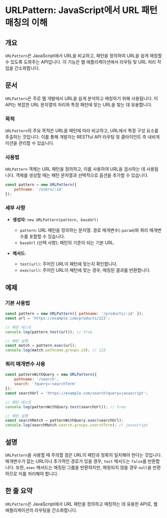 <!--
Meta Description: # URLPattern: JavaScript에서 URL 패턴 매칭의 이해 ## 개요 `URLPattern`은 JavaScript에서 URL을 비교하고, 패턴을 정의하여 URL을 쉽게 매칭할 수 있도록 도와주는 API입니다. 이 기능은 웹 애플리케이션에서 라우팅 및 UR...
Meta Keywords: url, urlpattern, const, url을, pattern
-->

# URLPattern: JavaScript에서 URL 패턴 매칭의 이해

## 개요
`URLPattern`은 JavaScript에서 URL을 비교하고, 패턴을 정의하여 URL을 쉽게 매칭할 수 있도록 도와주는 API입니다. 이 기능은 웹 애플리케이션에서 라우팅 및 URL 처리 작업을 간소화합니다.

## 문서
`URLPattern`은 주로 웹 개발에서 URL을 쉽게 분석하고 매칭하기 위해 사용됩니다. 이 API는 복잡한 URL 문자열의 처리와 특정 패턴에 맞는 URL을 찾는 데 유용합니다.

### 목적
`URLPattern`의 주요 목적은 URL을 패턴에 따라 비교하고, URL에서 특정 구성 요소를 추출하는 것입니다. 이를 통해 개발자는 RESTful API 라우팅 및 클라이언트 측 내비게이션을 관리할 수 있습니다.

### 사용법
`URLPattern` 객체는 URL 패턴을 정의하고, 이를 사용하여 URL을 검사하는 데 사용됩니다. 객체를 생성할 때는 패턴 문자열과 선택적으로 옵션을 추가할 수 있습니다.

```javascript
const pattern = new URLPattern({ 
    pathname: '/users/:id' 
});
```

### 세부 사항
- **생성자**: `new URLPattern(pattern, baseUrl)`
  - `pattern`: URL 패턴을 정의하는 문자열. 경로 매개변수(`:param`)와 쿼리 매개변수를 포함할 수 있습니다.
  - `baseUrl` (선택 사항): 패턴의 기준이 되는 기본 URL.
  
- **메서드**:
  - `test(url)`: 주어진 URL이 패턴에 맞는지 확인합니다.
  - `exec(url)`: 주어진 URL이 패턴에 맞는 경우, 매칭된 결과를 반환합니다.

## 예제
### 기본 사용법
```javascript
const pattern = new URLPattern({ pathname: '/products/:id' });
const url = 'https://example.com/products/123';

// 패턴 테스트
console.log(pattern.test(url)); // true

// 패턴 실행
const match = pattern.exec(url);
console.log(match.pathname.groups.id); // 123
```

### 쿼리 매개변수 사용
```javascript
const patternWithQuery = new URLPattern({ 
    pathname: '/search', 
    search: '?query=:searchTerm' 
});
const searchUrl = 'https://example.com/search?query=javascript';

// 패턴 테스트
console.log(patternWithQuery.test(searchUrl)); // true

// 패턴 실행
const searchMatch = patternWithQuery.exec(searchUrl);
console.log(searchMatch.search.groups.searchTerm); // javascript
```

## 설명
`URLPattern`을 사용할 때 주의할 점은 URL이 패턴과 정확히 일치해야 한다는 것입니다. 매개변수가 없는 URL이나 추가적인 경로가 있을 경우, `test` 메서드는 `false`를 반환합니다. 또한, `exec` 메서드는 매칭된 그룹을 반환하지만, 매칭되지 않을 경우 `null`을 반환하므로 이를 처리해야 합니다.

## 한 줄 요약
`URLPattern`은 JavaScript에서 URL 패턴을 정의하고 매칭하는 데 유용한 API로, 웹 애플리케이션의 라우팅을 간소화합니다.